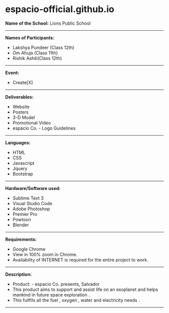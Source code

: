 # espacio-official.github.io #
**Name of the School:** 
 Lions Public School

---
**Names of Participants:**
* Lakshya Pundeer (Class 12th)
* Om Ahuja (Class 11th)
* Rishik Ashili(Class 12th)
---
 **Event:**                   
   - Create[X]
---
**Deliverables:**     
- Website
- Posters
- 3-D Model
- Promotional Video
- espacio Co. - Logo Guidelines
---
**Languages:**                
- HTML
- CSS                   
- Javascript
- Jquery
- Bootstrap
---
**Hardware/Software used:**  
- Sublime Text 3
- Visual Studio Code
- Adobe Photoshop
- Premier Pro
- Powtoon
- Blender
---
**Requirements:**            
- Google Chrome
- View in 100% zoom in Chrome.
- Availability of INTERNET is required for the entire project to work.
---
**Description:**
- Product: - espacio Co. presents, Salvador
- This product aims to support and assist life on an exoplanet and helps mankind in future space exploration .
- This fullfils all the fuel , oxygen , water and electricity needs .
---


